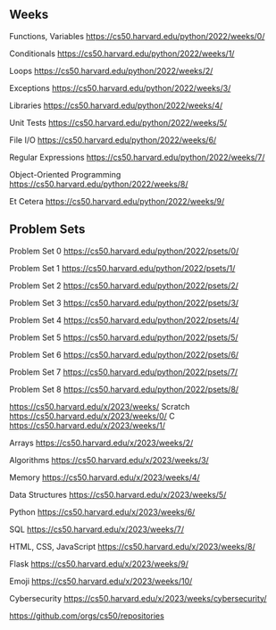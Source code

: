 ## Weeks
Functions, Variables 
https://cs50.harvard.edu/python/2022/weeks/0/

Conditionals
https://cs50.harvard.edu/python/2022/weeks/1/

Loops
https://cs50.harvard.edu/python/2022/weeks/2/

Exceptions
https://cs50.harvard.edu/python/2022/weeks/3/

Libraries
https://cs50.harvard.edu/python/2022/weeks/4/

Unit Tests
https://cs50.harvard.edu/python/2022/weeks/5/

File I/O
https://cs50.harvard.edu/python/2022/weeks/6/

Regular Expressions
https://cs50.harvard.edu/python/2022/weeks/7/

Object-Oriented Programming
https://cs50.harvard.edu/python/2022/weeks/8/

Et Cetera
https://cs50.harvard.edu/python/2022/weeks/9/

## Problem Sets
Problem Set 0
https://cs50.harvard.edu/python/2022/psets/0/

Problem Set 1
https://cs50.harvard.edu/python/2022/psets/1/

Problem Set 2
https://cs50.harvard.edu/python/2022/psets/2/

Problem Set 3
https://cs50.harvard.edu/python/2022/psets/3/

Problem Set 4
https://cs50.harvard.edu/python/2022/psets/4/

Problem Set 5
https://cs50.harvard.edu/python/2022/psets/5/

Problem Set 6
https://cs50.harvard.edu/python/2022/psets/6/

Problem Set 7
https://cs50.harvard.edu/python/2022/psets/7/

Problem Set 8
https://cs50.harvard.edu/python/2022/psets/8/


https://cs50.harvard.edu/x/2023/weeks/
Scratch
https://cs50.harvard.edu/x/2023/weeks/0/
C
https://cs50.harvard.edu/x/2023/weeks/1/

Arrays
https://cs50.harvard.edu/x/2023/weeks/2/

Algorithms
https://cs50.harvard.edu/x/2023/weeks/3/

Memory
https://cs50.harvard.edu/x/2023/weeks/4/

Data Structures
https://cs50.harvard.edu/x/2023/weeks/5/

Python
https://cs50.harvard.edu/x/2023/weeks/6/

SQL
https://cs50.harvard.edu/x/2023/weeks/7/

HTML, CSS, JavaScript
https://cs50.harvard.edu/x/2023/weeks/8/

Flask
https://cs50.harvard.edu/x/2023/weeks/9/

Emoji
https://cs50.harvard.edu/x/2023/weeks/10/

Cybersecurity
https://cs50.harvard.edu/x/2023/weeks/cybersecurity/

https://github.com/orgs/cs50/repositories